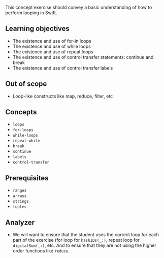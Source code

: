 This concept exercise should convey a basic understanding of how to perform looping in Swift.

## Learning objectives

- The existence and use of for-in loops
- The existence and use of while loops
- The existence and use of repeat loops
- The existence and use of control transfer statements: continue and break
- The existence and use of control transfer labels

## Out of scope

- Loop-like constructs like map, reduce, filter, etc

## Concepts

- `loops`
- `for-loops`
- `while-loops`
- `repeat-while`
- `break`
- `continue`
- `labels`
- `control-transfer`

## Prerequisites

- `ranges`
- `arrays`
- `strings`
- `tuples`

## Analyzer

- We will want to ensure that the student uses the correct loop for each part of the exercise (for loop for `hashIDs(_:)`, repeat loop for `digitalSum(_:)`, etc. And to ensure that they are not using the higher order functions like `reduce`.
